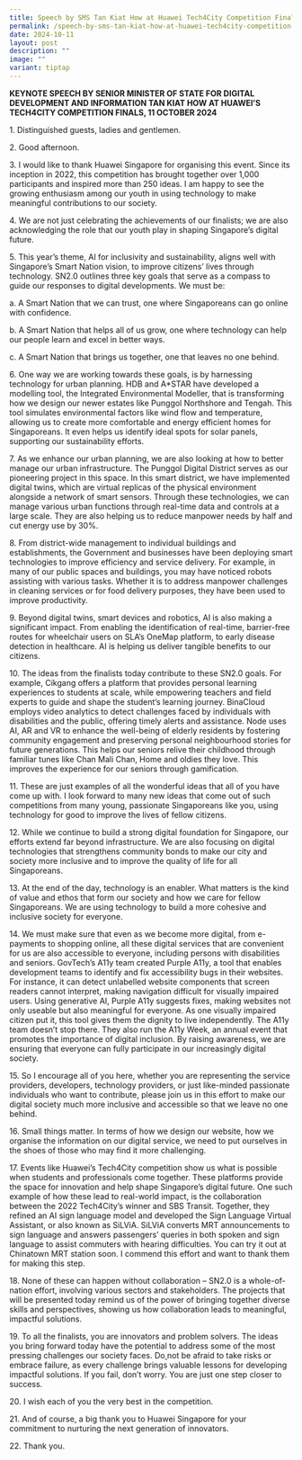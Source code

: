 ```yaml
---
title: Speech by SMS Tan Kiat How at Huawei Tech4City Competition Finals 2024
permalink: /speech-by-sms-tan-kiat-how-at-huawei-tech4city-competition-finals-2024/
date: 2024-10-11
layout: post
description: ""
image: ""
variant: tiptap
---
```

<p><strong>KEYNOTE SPEECH BY SENIOR MINISTER OF STATE FOR DIGITAL DEVELOPMENT AND INFORMATION TAN KIAT HOW AT HUAWEI’S TECH4CITY COMPETITION FINALS, 11 OCTOBER 2024</strong>
</p>
<p>1. Distinguished guests, ladies and gentlemen.</p>
<p>2. Good afternoon.</p>
<p>3. I would like to thank Huawei Singapore for organising this event. Since
its inception in 2022, this competition has brought together over 1,000
participants and inspired more than 250 ideas. I am happy to see the growing
enthusiasm among our youth in using technology to make meaningful contributions
to our society.</p>
<p>4. We are not just celebrating the achievements of our finalists; we are
also acknowledging the role that our youth play in shaping Singapore’s
digital future.</p>
<p>5. This year’s theme, AI for inclusivity and sustainability, aligns well
with Singapore’s Smart Nation vision, to improve citizens’ lives through
technology. SN2.0 outlines three key goals that serve as a compass to guide
our responses to digital developments. We must be:</p>
<p>a. A Smart Nation that we can trust, one where Singaporeans can go online
with confidence.</p>
<p>b. A Smart Nation that helps all of us grow, one where technology can
help our people learn and excel in better ways.</p>
<p>c. A Smart Nation that brings us together, one that leaves no one behind.</p>
<p>6. One way we are working towards these goals, is by harnessing technology
for urban planning. HDB and A*STAR have developed a modelling tool, the
Integrated Environmental Modeller, that is transforming how we design our
newer estates like Punggol Northshore and Tengah. This tool simulates environmental
factors like wind flow and temperature, allowing us to create more comfortable
and energy efficient homes for Singaporeans. It even helps us identify
ideal spots for solar panels, supporting our sustainability efforts.</p>
<p>7. As we enhance our urban planning, we are also looking at how to better
manage our urban infrastructure. The Punggol Digital District serves as
our pioneering project in this space. In this smart district, we have implemented
digital twins, which are virtual replicas of the physical environment alongside
a network of smart sensors. Through these technologies, we can manage various
urban functions through real-time data and controls at a large scale. They
are also helping us to reduce manpower needs by half and cut energy use
by 30%.</p>
<p>8. From district-wide management to individual buildings and establishments,
the Government and businesses have been deploying smart technologies to
improve efficiency and service delivery. For example, in many of our public
spaces and buildings, you may have noticed robots assisting with various
tasks. Whether it is to address manpower challenges in cleaning services
or for food delivery purposes, they have been used to improve productivity.</p>
<p>9. Beyond digital twins, smart devices and robotics, AI is also making
a significant impact. From enabling the identification of real-time, barrier-free
routes for wheelchair users on SLA’s OneMap platform, to early disease
detection in healthcare. AI is helping us deliver tangible benefits to
our citizens.</p>
<p>10. The ideas from the finalists today contribute to these SN2.0 goals.
For example, Cikgang offers a platform that provides personal learning
experiences to students at scale, while empowering teachers and field experts
to guide and shape the student’s learning journey. BinaCloud employs video
analytics to detect challenges faced by individuals with disabilities and
the public, offering timely alerts and assistance. Node uses AI, AR and
VR to enhance the well-being of elderly residents by fostering community
engagement and preserving personal neighbourhood stories for future generations.
This helps our seniors relive their childhood through familiar tunes like
Chan Mali Chan, Home and oldies they love. This improves the experience
for our seniors through gamification.</p>
<p>11. These are just examples of all the wonderful ideas that all of you
have come up with. I look forward to many new ideas that come out of such
competitions from many young, passionate Singaporeans like you, using technology
for good to improve the lives of fellow citizens.</p>
<p>12. While we continue to build a strong digital foundation for Singapore,
our efforts extend far beyond infrastructure. We are also focusing on digital
technologies that strengthens community bonds to make our city and society
more inclusive and to improve the quality of life for all Singaporeans.</p>
<p>13. At the end of the day, technology is an enabler. What matters is the
kind of value and ethos that form our society and how we care for fellow
Singaporeans. We are using technology to build a more cohesive and inclusive
society for everyone.</p>
<p>14. We must make sure that even as we become more digital, from e-payments
to shopping online, all these digital services that are convenient for
us are also accessible to everyone, including persons with disabilities
and seniors. GovTech’s A11y team created Purple A11y, a tool that enables
development teams to identify and fix accessibility bugs in their websites.
For instance, it can detect unlabelled website components that screen readers
cannot interpret, making navigation difficult for visually impaired users.
Using generative AI, Purple A11y suggests fixes, making websites not only
useable but also meaningful for everyone. As one visually impaired citizen
put it, this tool gives them the dignity to live independently. The A11y
team doesn’t stop there. They also run the A11y Week, an annual event that
promotes the importance of digital inclusion. By raising awareness, we
are ensuring that everyone can fully participate in our increasingly digital
society.</p>
<p>15. So I encourage all of you here, whether you are representing the service
providers, developers, technology providers, or just like-minded passionate
individuals who want to contribute, please join us in this effort to make
our digital society much more inclusive and accessible so that we leave
no one behind.</p>
<p>16. Small things matter. In terms of how we design our website, how we
organise the information on our digital service, we need to put ourselves
in the shoes of those who may find it more challenging.</p>
<p>17. Events like Huawei’s Tech4City competition show us what is possible
when students and professionals come together. These platforms provide
the space for innovation and help shape Singapore’s digital future. One
such example of how these lead to real-world impact, is the collaboration
between the 2022 Tech4City’s winner and SBS Transit. Together, they refined
an AI sign language model and developed the Sign Language Virtual Assistant,
or also known as SiLViA. SiLViA converts MRT announcements to sign language
and answers passengers’ queries in both spoken and sign language to assist
commuters with hearing difficulties. You can try it out at Chinatown MRT
station soon. I commend this effort and want to thank them for making this
step.</p>
<p>18. None of these can happen without collaboration – SN2.0 is a whole-of-nation
effort, involving various sectors and stakeholders. The projects that will
be presented today remind us of the power of bringing together diverse
skills and perspectives, showing us how collaboration leads to meaningful,
impactful solutions.</p>
<p>19. To all the finalists, you are innovators and problem solvers. The
ideas you bring forward today have the potential to address some of the
most pressing challenges our society faces. Do<a href="http://faces.Do" rel="noopener noreferrer nofollow" target="_blank"> </a>not be afraid to take risks or embrace failure,
as every challenge brings valuable lessons for developing impactful solutions.
If you fail, don’t worry. You are just one step closer to success.</p>
<p>20. I wish each of you the very best in the competition.</p>
<p>21. And of course, a big thank you to Huawei Singapore for your commitment
to nurturing the next generation of innovators.</p>
<p>22. Thank you.</p>